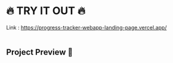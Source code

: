 #  :fire: TRY IT OUT :fire:
Link : https://progress-tracker-webapp-landing-page.vercel.app/
</br>
</br>

<h2>Project Preview 📸</h2>



<br>
<br>
<br>

